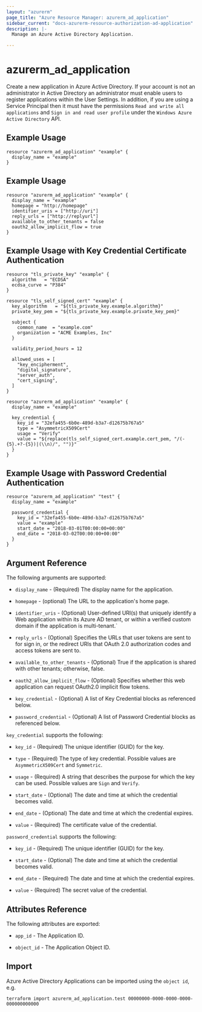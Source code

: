 ```yaml
---
layout: "azurerm"
page_title: "Azure Resource Manager: azurerm_ad_application"
sidebar_current: "docs-azurerm-resource-authorization-ad-application"
description: |-
  Manage an Azure Active Directory Application.

---
```


# azurerm_ad_application

Create a new application in Azure Active Directory. If your account is not an administrator in Active Directory an administrator must enable users to register applications within the User Settings. In addition, if you are using a Service Principal then it must have the permissions `Read and write all applications` and `Sign in and read user profile` under the `Windows Azure Active Directory` API.

## Example Usage

```hcl
resource "azurerm_ad_application" "example" {
  display_name = "example"
}
```

## Example Usage

```hcl
resource "azurerm_ad_application" "example" {
  display_name = "example"
  homepage = "http://homepage"
  identifier_uris = ["http://uri"]
  reply_urls = ["http://replyurl"]
  available_to_other_tenants = false
  oauth2_allow_implicit_flow = true
}
```

## Example Usage with Key Credential Certificate Authentication

```hcl
resource "tls_private_key" "example" {
  algorithm   = "ECDSA"
  ecdsa_curve = "P384"
}

resource "tls_self_signed_cert" "example" {
  key_algorithm   = "${tls_private_key.example.algorithm}"
  private_key_pem = "${tls_private_key.example.private_key_pem}"

  subject {
    common_name  = "example.com"
    organization = "ACME Examples, Inc"
  }

  validity_period_hours = 12

  allowed_uses = [
    "key_encipherment",
    "digital_signature",
    "server_auth",
    "cert_signing",
  ]
}

resource "azurerm_ad_application" "example" {
  display_name = "example"

  key_credential {
    key_id = "32efa455-6b0e-489d-b3a7-d12675b767a5"
    type = "AsymmetricX509Cert"
    usage = "Verify"
    value = "${replace(tls_self_signed_cert.example.cert_pem, "/(-{5}.+?-{5})|(\\n)/", "")}"
  }
}
```

## Example Usage with Password Credential Authentication

```hcl
resource "azurerm_ad_application" "test" {
  display_name = "example"

  password_credential {
    key_id = "32efa455-6b0e-489d-b3a7-d12675b767a5"
    value = "example"
    start_date = "2018-03-01T00:00:00+00:00"
    end_date = "2018-03-02T00:00:00+00:00"
  }
}
```

## Argument Reference

The following arguments are supported:

* `display_name` - (Required) The display name for the application.

* `homepage` - (optional) The URL to the application's home page.

* `identifier_uris` - (Optional) User-defined URI(s) that uniquely identify a Web application within its Azure AD tenant, or within a verified custom domain if the application is multi-tenant.`

* `reply_urls` - (Optional) Specifies the URLs that user tokens are sent to for sign in, or the redirect URIs that OAuth 2.0 authorization codes and access tokens are sent to.

* `available_to_other_tenants` - (Optional) True if the application is shared with other tenants; otherwise, false.

* `oauth2_allow_implicit_flow` - (Optional) Specifies whether this web application can request OAuth2.0 implicit flow tokens.

* `key_credential` - (Optional) A list of Key Credential blocks as referenced below.

* `password_credential` - (Optional) A list of Password Credential blocks as referenced below.

`key_credential` supports the following:

* `key_id` - (Required) The unique identifier (GUID) for the key.

* `type` - (Required) The type of key credential. Possible values are `AsymmetricX509Cert` and `Symmetric`.

* `usage` - (Required) A string that describes the purpose for which the key can be used. Possible values are `Sign` and `Verify`.

* `start_date` - (Optional) The date and time at which the credential becomes valid.

* `end_date` - (Optional) The date and time at which the credential expires.

* `value` - (Required) The certificate value of the credential.

`password_credential` supports the following:

* `key_id` - (Required) The unique identifier (GUID) for the key.

* `start_date` - (Optional) The date and time at which the credential becomes valid.

* `end_date` - (Required) The date and time at which the credential expires.

* `value` - (Required) The secret value of the credential.

## Attributes Reference

The following attributes are exported:

* `app_id` - The Application ID.

* `object_id` - The Application Object ID.

## Import

Azure Active Directory Applications can be imported using the `object id`, e.g.

```shell
terraform import azurerm_ad_application.test 00000000-0000-0000-0000-000000000000
```
